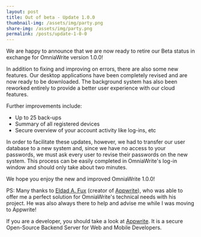 ```yaml
---
layout: post
title: Out of beta - Update 1.0.0
thumbnail-img: /assets/img/party.png
share-img: /assets/img/party.png
permalink: /posts/update-1-0-0
---
```


We are happy to announce that we are now ready to retire our Beta status in exchange for OmniaWrite version 1.0.0!

In addition to fixing and improving on errors, there are also some new features.
Our desktop applications have been completely revised and are now ready to be downloaded.
The background system has also been reworked entirely to provide a better user experience with our cloud features.

Further improvements include:

- Up to 25 back-ups
- Summary of all registered devices
- Secure overview of your account activity like log-ins, etc

In order to facilitate these updates, however, we had to transfer our user database to a new system and, since we have no access to your passwords, we must ask every user to revise their passwords on the new system. This process can be easily completed in OmniaWrite's log-in window and should only take about two minutes.

We hope you enjoy the new and improved OmniaWrite 1.0.0!

PS: Many thanks to [Eldad A. Fux](https://twitter.com/eldadfux) (creator of [Appwrite](https://appwrite.io/)), who was able to offer me a perfect solution for OmniaWrite's technical needs with his project. He was also always there to help and advise me while I was moving to Appwrite!

If you are a developer, you should take a look at [Appwrite](https://appwrite.io/). It is a secure Open-Source Backend Server for Web and Mobile Developers.